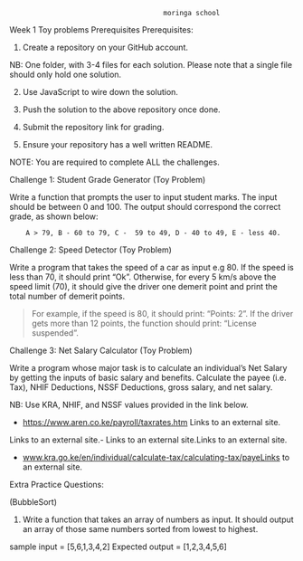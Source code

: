                                           moringa school
Week 1 Toy problems Prerequisites
Prerequisites: 

1. Create a repository on your GitHub account. 

NB: One folder, with 3-4 files for each solution. Please note that a single file should only hold one solution.

2. Use JavaScript to wire down the solution.

3. Push the solution to the above repository once done.

4. Submit the repository link for grading.

5. Ensure your repository has a well written README.

NOTE: You are required to complete ALL the challenges.

 

Challenge 1: Student Grade Generator (Toy Problem)

Write a function that prompts the user to input student marks. The input should be between 0 and 100. The output should correspond the correct grade, as shown below: 

        A > 79, B - 60 to 79, C -  59 to 49, D - 40 to 49, E - less 40.

 

Challenge 2: Speed Detector (Toy Problem)

Write a program that takes the speed of a car as input e.g 80. If the speed is less than 70, it should print “Ok”. Otherwise, for every 5 km/s above the speed limit (70), it should give the driver one demerit point and print the total number of demerit points.

   > For example, if the speed is 80, it should print: “Points: 2”. If the driver gets more than 12 points, the function should print: “License suspended”.

 

Challenge 3: Net Salary Calculator (Toy Problem)

Write a program whose major task is to calculate an individual’s Net Salary by getting the inputs of basic salary and benefits. Calculate the payee (i.e. Tax), NHIF Deductions, NSSF Deductions, gross salary, and net salary. 

NB: Use KRA, NHIF, and NSSF values provided in the link below.

- https://www.aren.co.ke/payroll/taxrates.htm Links to an external site.

 Links to an external site.-  Links to an external site.Links to an external site.

- www.kra.go.ke/en/individual/calculate-tax/calculating-tax/payeLinks to an external site.


Extra Practice Questions:

(BubbleSort)
1. Write a function that takes an array of numbers as input. It should output an array of those same numbers sorted from lowest to highest.

sample input = [5,6,1,3,4,2]
Expected output = [1,2,3,4,5,6]
